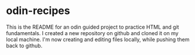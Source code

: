 # odin-recipes

This is the README for an odin guided project to practice HTML and git fundamentals. I created a new repository on github and cloned it on my local machine. I'm now creating and editing files locally, while pushing them back to github.